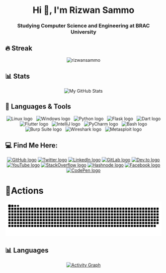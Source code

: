 
<h1 align="center">Hi 👋, I'm Rizwan Sammo</h1>
<h3 align="center">Studying Computer Science and Engineering at BRAC University</h3>

<h2>🔥 Streak </h2>

<p align="center">
   <img src="https://github-readme-streak-stats.herokuapp.com/?user=rizwansammo&theme=gotham&hide_border=false" alt="rizwansammo" />
</p>

<h2>📊 Stats</h2>

<p align="center" href="https://github.com/rizwansammo/rizwansammo"><img alt="My GitHub Stats" src="https://github-readme-stats.vercel.app/api?username=rizwansammo&show_icons=true&theme=gotham"/></p>




## 🔧 Languages & Tools

<div align="center">
<img src="https://img.shields.io/badge/Linux-282C34?logo=linux&logoColor=FCC624" alt="Linux logo" title="Linux" height="25" />
&nbsp;
<img src="https://img.shields.io/badge/Windows-282C34?logo=windows&logoColor=0078D6" alt="Windows logo" title="Windows" height="25" />
&nbsp;
<img src="https://img.shields.io/badge/Python-282C34?logo=python&logoColor=3776AB" alt="Python logo" title="Python" height="25" />
&nbsp;
<img src="https://img.shields.io/badge/Flask-282C34?logo=flask&logoColor=white" alt="Flask logo" title="Flask" height="25" />
&nbsp;
<img src="https://img.shields.io/badge/Dart-282C34?logo=dart&logoColor=0175C2" alt="Dart logo" title="Dart" height="25" />
&nbsp;
<img src="https://img.shields.io/badge/Flutter-282C34?logo=flutter&logoColor=02569B" alt="Flutter logo" title="Flutter" height="25" />
&nbsp;
<img src="https://img.shields.io/badge/IntelliJ-282C34?logo=intellij-idea&logoColor=white" alt="IntelliJ logo" title="IntelliJ" height="25" />
&nbsp;
<img src="https://img.shields.io/badge/PyCharm-282C34?logo=pycharm&logoColor=white" alt="PyCharm logo" title="PyCharm" height="25" />
&nbsp;
<img src="https://img.shields.io/badge/Bash-282C34?logo=gnubash&logoColor=4EAA25" alt="Bash logo" title="Bash" height="25" />
&nbsp;
<img src="https://img.shields.io/badge/Burp_Suite-282C34?logo=burp-suite&logoColor=F96814" alt="Burp Suite logo" title="Burp Suite" height="25" />
&nbsp;
<img src="https://img.shields.io/badge/Wireshark-282C34?logo=wireshark&logoColor=1679A7" alt="Wireshark logo" title="Wireshark" height="25" />
&nbsp;
<img src="https://img.shields.io/badge/Metasploit-282C34?logo=metasploit&logoColor=white" alt="Metasploit logo" title="Metasploit" height="25" />


</div>



## 💻 Find Me Here:
<div align="center">

<a href="https://github.com/rizwansammo" target="_blank"><img src="https://img.shields.io/badge/GitHub-282C34?logo=github&logoColor=white" alt="GitHub logo" title="GitHub" height="25" /></a>
<a href="https://twitter.com/zerobyte_rizwan" target="_blank"><img src="https://img.shields.io/badge/Twitter-282C34?logo=twitter&logoColor=1DA1F2" alt="Twitter logo" title="Twitter" height="25" /></a>
<a href="https://www.linkedin.com/in/rizwan-sammo-b43647256" target="_blank"><img src="https://img.shields.io/badge/LinkedIn-282C34?logo=linkedin&logoColor=0077B5" alt="LinkedIn logo" title="LinkedIn" height="25" /></a>
<a href="https://gitlab.com/rizwansammo" target="_blank"><img src="https://img.shields.io/badge/GitLab-282C34?logo=gitlab&logoColor=FC6D26" alt="GitLab logo" title="GitLab" height="25" /></a>
<a href="https://dev.to/rizwansammo" target="_blank"><img src="https://img.shields.io/badge/dev.to-282C34?logo=dev.to&logoColor=white" alt="Dev.to logo" title="Dev.to" height="25" /></a>
<a href="https://www.youtube.com/user/UCM-gzgz7FLPVSV0WjVPXoyQ" target="_blank"><img src="https://img.shields.io/badge/YouTube-282C34?logo=youtube&logoColor=FF0000" alt="YouTube logo" title="YouTube" height="25" /></a>
<a href="https://stackoverflow.com/users/20428078/zero-byte" target="_blank"><img src="https://img.shields.io/badge/StackOverflow-282C34?logo=stackoverflow&logoColor=F58025" alt="StackOverflow logo" title="StackOverflow" height="25" /></a>
<a href="https://hashnode.com/@rizwansammo" target="_blank"><img src="https://img.shields.io/badge/Hashnode-282C34?logo=hashnode&logoColor=2962FF" alt="Hashnode logo" title="Hashnode" height="25" /></a>
<a href="https://www.facebook.com/r.rizwansammo" target="_blank"><img src="https://img.shields.io/badge/Facebook-282C34?logo=facebook&logoColor=1877F2" alt="Facebook logo" title="Facebook" height="25" /></a>
<a href="https://codepen.com/rizwansammo" target="_blank"><img src="https://img.shields.io/badge/CodePen-282C34?logo=codepen&logoColor=white" alt="CodePen logo" title="CodePen" height="25" /></a>

</div>


# 🔭Actions
<picture>
  <source media="(prefers-color-scheme: dark)" srcset="https://raw.githubusercontent.com/holic-x/holic-x/output/github-contribution-grid-snake-dark.svg">
  <source media="(prefers-color-scheme: light)" srcset="https://raw.githubusercontent.com/holic-x/holic-x/output/github-contribution-grid-snake.svg">
  <img alt="github contribution grid snake animation" src="https://raw.githubusercontent.com/adorabled4/adorabled4/output/github-contribution-grid-snake.svg">
</picture>

<h2>📊 Languages</h2>
<p align="center">
  <a href="https://github-readme-stats.vercel.app/api/top-langs/?username=rizwansammo&theme=gotham&langs_count=6&layout=compact"><img alt="Activity Graph" src="https://github-readme-stats.vercel.app/api/top-langs/?username=rizwansammo&theme=gotham&langs_count=6&layout=compact" /></a>
 </p>



  

  
